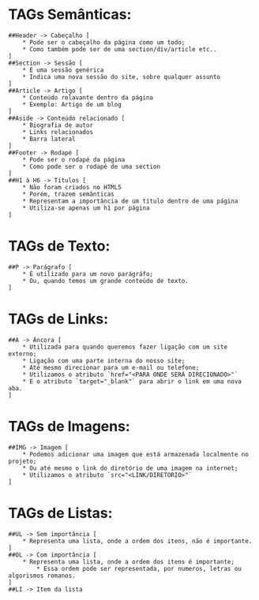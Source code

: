 # TAGs Semânticas:
    ##Header -> Cabeçalho [
        * Pode ser o cabeçalho da página como um todo;
        * Como também pode ser de uma section/div/article etc..
    ]
    ##Section -> Sessão [
        * É uma sessão genérica
        * Indica uma nova sessão do site, sobre qualquer assunto
    ] 
    ##Article -> Artigo [
        * Conteúdo relavante dentro da página
        * Exemplo: Artigo de um blog
    ]
    ##Aside -> Conteúdo relacionado [
        * Biografia de autor
        * Links relacionados
        * Barra lateral
    ]
    ##Footer -> Rodapé [
        * Pode ser o rodapé da página
        * Como pode ser o rodapé de uma section 
    ]
    ##H1 à H6 -> Títulos [
        * Não foram criados no HTML5
        * Porém, trazem semânticas
        * Representam a importância de um título dentro de uma página
        * Utiliza-se apenas um h1 por página
    ]

# TAGs de Texto:
    ##P -> Parágrafo [
        * É utilizado para um novo parágráfo;
        * Ou, quando temos um grande conteúdo de texto.
    ]

# TAGs de Links:
    ##A -> Âncora [
        * Utilizada para quando queremos fazer ligação com um site externo;
        * Ligação com uma parte interna do nosso site;
        * Até mesmo direcionar para um e-mail ou telefone;
        * Utilizamos o atributo `href="<PARA ONDE SERÁ DIRECIONADO>"`
        * E o atributo `target="_blank"` para abrir o link em uma nova aba.
    ]

# TAGs de Imagens:
    ##IMG -> Imagem [
        * Podemos adicionar uma imagem que está armazenada localmente no projeto;
        * Ou até mesmo o link do diretório de uma imagem na internet;
        * Utilizamos o atributo `src="<LINK/DIRETORIO>"`
    ]

# TAGs de Listas:
    ##UL -> Sem importância [
        * Representa uma lista, onde a ordem dos itens, não é importante.
    ]
    ##OL -> Com importância [
        * Representa uma lista, onde a ordem dos itens é importante;
            * Essa ordem pode ser representada, por numeros, letras ou algorismos romanos.
    ]
    ##LI -> Item da lista
